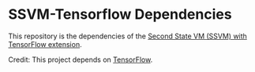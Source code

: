 # SSVM-Tensorflow Dependencies

This repository is the dependencies of the [Second State VM (SSVM) with TensorFlow extension](https://github.com/second-state/ssvm-tensorflow).


Credit: This project depends on [TensorFlow](https://github.com/tensorflow/tensorflow).

